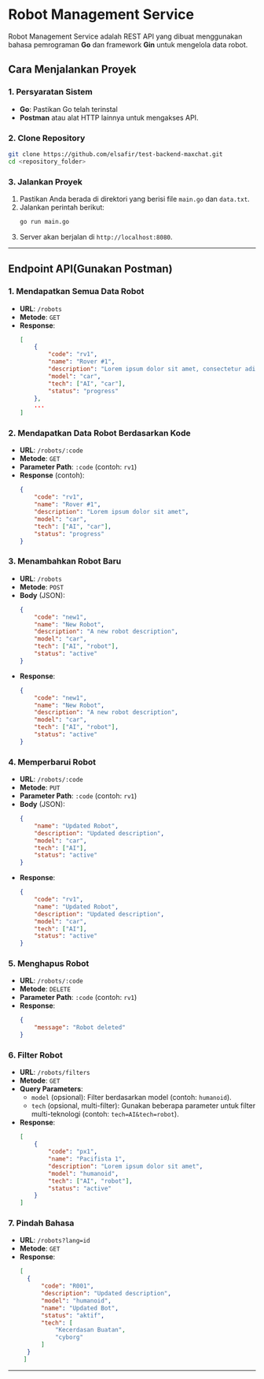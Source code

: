 # **Robot Management Service**

Robot Management Service adalah REST API yang dibuat menggunakan bahasa pemrograman **Go** dan framework **Gin** untuk mengelola data robot. 

## **Cara Menjalankan Proyek**

### **1. Persyaratan Sistem**
- **Go**: Pastikan Go telah terinstal 
- **Postman** atau alat HTTP lainnya untuk mengakses API.

### **2. Clone Repository**
```bash
git clone https://github.com/elsafir/test-backend-maxchat.git
cd <repository_folder>
```
### **3. Jalankan Proyek**
1. Pastikan Anda berada di direktori yang berisi file `main.go` dan `data.txt`.
2. Jalankan perintah berikut:
   ```bash
   go run main.go
   ```
3. Server akan berjalan di `http://localhost:8080`.

---

## **Endpoint API**(Gunakan Postman)

### **1. Mendapatkan Semua Data Robot**
- **URL**: `/robots`
- **Metode**: `GET`
- **Response**:
  ```json
  [
      {
          "code": "rv1",
          "name": "Rover #1",
          "description": "Lorem ipsum dolor sit amet, consectetur adipiscing elit",
          "model": "car",
          "tech": ["AI", "car"],
          "status": "progress"
      },
      ...
  ]
  ```

### **2. Mendapatkan Data Robot Berdasarkan Kode**
- **URL**: `/robots/:code`
- **Metode**: `GET`
- **Parameter Path**: `:code` (contoh: `rv1`)
- **Response** (contoh):
  ```json
  {
      "code": "rv1",
      "name": "Rover #1",
      "description": "Lorem ipsum dolor sit amet",
      "model": "car",
      "tech": ["AI", "car"],
      "status": "progress"
  }
  ```

### **3. Menambahkan Robot Baru**
- **URL**: `/robots`
- **Metode**: `POST`
- **Body** (JSON):
  ```json
  {
      "code": "new1",
      "name": "New Robot",
      "description": "A new robot description",
      "model": "car",
      "tech": ["AI", "robot"],
      "status": "active"
  }
  ```
- **Response**:
  ```json
  {
      "code": "new1",
      "name": "New Robot",
      "description": "A new robot description",
      "model": "car",
      "tech": ["AI", "robot"],
      "status": "active"
  }
  ```

### **4. Memperbarui Robot**
- **URL**: `/robots/:code`
- **Metode**: `PUT`
- **Parameter Path**: `:code` (contoh: `rv1`)
- **Body** (JSON):
  ```json
  {
      "name": "Updated Robot",
      "description": "Updated description",
      "model": "car",
      "tech": ["AI"],
      "status": "active"
  }
  ```
- **Response**:
  ```json
  {
      "code": "rv1",
      "name": "Updated Robot",
      "description": "Updated description",
      "model": "car",
      "tech": ["AI"],
      "status": "active"
  }
  ```

### **5. Menghapus Robot**
- **URL**: `/robots/:code`
- **Metode**: `DELETE`
- **Parameter Path**: `:code` (contoh: `rv1`)
- **Response**:
  ```json
  {
      "message": "Robot deleted"
  }
  ```

### **6. Filter Robot**
- **URL**: `/robots/filters`
- **Metode**: `GET`
- **Query Parameters**:
  - `model` (opsional): Filter berdasarkan model (contoh: `humanoid`).
  - `tech` (opsional, multi-filter): Gunakan beberapa parameter untuk filter multi-teknologi (contoh: `tech=AI&tech=robot`).
- **Response**:
  ```json
  [
      {
          "code": "px1",
          "name": "Pacifista 1",
          "description": "Lorem ipsum dolor sit amet",
          "model": "humanoid",
          "tech": ["AI", "robot"],
          "status": "active"
      }
  ]
  ```
### **7. Pindah Bahasa**
- **URL**: `/robots?lang=id`
- **Metode**: `GET`
- **Response**:
  ```json
  [
    {
        "code": "R001",
        "description": "Updated description",
        "model": "humanoid",
        "name": "Updated Bot",
        "status": "aktif",
        "tech": [
            "Kecerdasan Buatan",
            "cyborg"
        ]
    }
   ]
  ```

---

